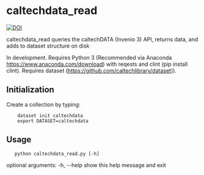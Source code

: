 # caltechdata_read

[![DOI](https://data.caltech.edu/badge/81266861.svg)](https://data.caltech.edu/badge/latestdoi/81266861)

caltechdata_read queries the caltechDATA (Invenio 3) API, returns data, and adds
to dataset structure on disk

In development.  Requires Python 3 (Recommended via Anaconda https://www.anaconda.com/download) with reqests and clint (pip install clint).  Requires dataset (https://github.com/caltechlibrary/dataset)).

## Initialization

Create a collection by typing:
    
```shell
    dataset init caltechdata
    export DATASET=caltechdata
```

## Usage

```shell
   python caltechdata_read.py [-h]
```

optional arguments:
  -h, --help  show this help message and exit

